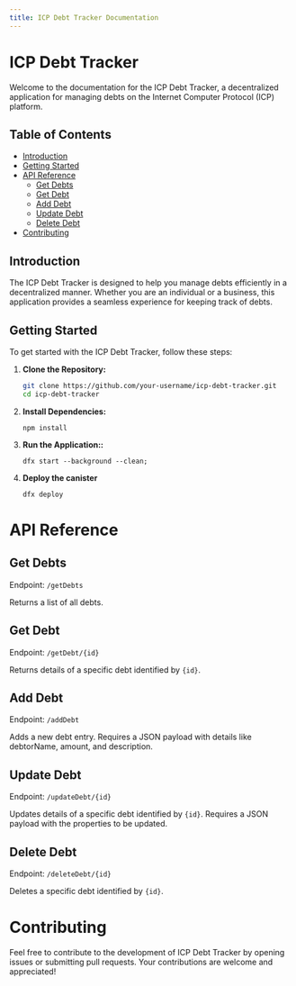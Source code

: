 ```yaml
---
title: ICP Debt Tracker Documentation
---
```


# ICP Debt Tracker

Welcome to the documentation for the ICP Debt Tracker, a decentralized application for managing debts on the Internet Computer Protocol (ICP) platform.

## Table of Contents

- [Introduction](#introduction)
- [Getting Started](#getting-started)
- [API Reference](#api-reference)
  - [Get Debts](#get-debts)
  - [Get Debt](#get-debt)
  - [Add Debt](#add-debt)
  - [Update Debt](#update-debt)
  - [Delete Debt](#delete-debt)
- [Contributing](#contributing)

## Introduction

The ICP Debt Tracker is designed to help you manage debts efficiently in a decentralized manner. Whether you are an individual or a business, this application provides a seamless experience for keeping track of debts.

## Getting Started

To get started with the ICP Debt Tracker, follow these steps:

1. **Clone the Repository:**
   ```bash
   git clone https://github.com/your-username/icp-debt-tracker.git
   cd icp-debt-tracker
   ```
2. **Install Dependencies:**
    ```
    npm install
    ```
3. **Run the Application::**
    ```
    dfx start --background --clean;   
    ```
4. **Deploy the canister**
    ```
    dfx deploy
    ```
# API Reference

## Get Debts
Endpoint: `/getDebts`

Returns a list of all debts.

## Get Debt
Endpoint: `/getDebt/{id}`

Returns details of a specific debt identified by `{id}`.

## Add Debt
Endpoint: `/addDebt`

Adds a new debt entry. Requires a JSON payload with details like debtorName, amount, and description.

## Update Debt
Endpoint: `/updateDebt/{id}`

Updates details of a specific debt identified by `{id}`. Requires a JSON payload with the properties to be updated.

## Delete Debt
Endpoint: `/deleteDebt/{id}`

Deletes a specific debt identified by `{id}`.

# Contributing
Feel free to contribute to the development of ICP Debt Tracker by opening issues or submitting pull requests. Your contributions are welcome and appreciated!
